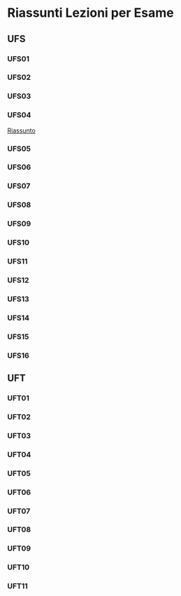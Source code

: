 # Riassunti Lezioni per Esame
## UFS
### UFS01
### UFS02
### UFS03
### UFS04
[Riassunto](https://github.com/Immortalis202/Note/blob/main/UFS04/Riassunto%20Java.md)
### UFS05
### UFS06
### UFS07
### UFS08
### UFS09
### UFS10
### UFS11
### UFS12
### UFS13
### UFS14
### UFS15
### UFS16

## UFT
### UFT01
### UFT02
### UFT03
### UFT04
### UFT05
### UFT06
### UFT07
### UFT08
### UFT09
### UFT10
### UFT11

